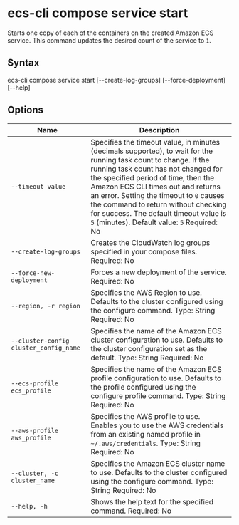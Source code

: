 # ecs\-cli compose service start<a name="cmd-ecs-cli-compose-service-start"></a>

Starts one copy of each of the containers on the created Amazon ECS service\. This command updates the desired count of the service to `1`\.

## Syntax<a name="cmd-ecs-cli-compose-service-start-syntax"></a>

ecs\-cli compose service start \[\-\-create\-log\-groups\] \[\-\-force\-deployment\] \[\-\-help\]

## Options<a name="cmd-ecs-cli-compose-service-start-options"></a>


| Name | Description | 
| --- | --- | 
|  `--timeout value`  |  Specifies the timeout value, in minutes \(decimals supported\), to wait for the running task count to change\. If the running task count has not changed for the specified period of time, then the Amazon ECS CLI times out and returns an error\. Setting the timeout to `0` causes the command to return without checking for success\. The default timeout value is `5` \(minutes\)\. Default value: `5` Required: No  | 
|  `--create-log-groups`  |  Creates the CloudWatch log groups specified in your compose files\. Required: No  | 
|  `--force-new-deployment`  |  Forces a new deployment of the service\. Required: No  | 
|  `--region, -r region`  |  Specifies the AWS Region to use\. Defaults to the cluster configured using the configure command\. Type: String Required: No  | 
|  `--cluster-config cluster_config_name`  |  Specifies the name of the Amazon ECS cluster configuration to use\. Defaults to the cluster configuration set as the default\. Type: String Required: No  | 
|  `--ecs-profile ecs_profile`  |  Specifies the name of the Amazon ECS profile configuration to use\. Defaults to the profile configured using the configure profile command\. Type: String Required: No  | 
|  `--aws-profile aws_profile`  |  Specifies the AWS profile to use\. Enables you to use the AWS credentials from an existing named profile in `~/.aws/credentials`\. Type: String Required: No  | 
|  `--cluster, -c cluster_name`  |  Specifies the Amazon ECS cluster name to use\. Defaults to the cluster configured using the configure command\. Type: String Required: No  | 
|  `--help, -h`  |  Shows the help text for the specified command\. Required: No  | 